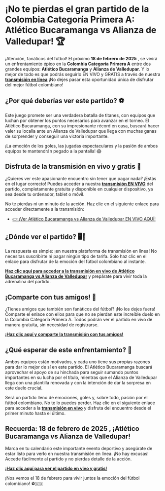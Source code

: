 # ¡No te pierdas el gran partido de la Colombia Categoría Primera A: Atlético Bucaramanga vs Alianza de Valledupar! 🏆

¡Atención, fanáticos del fútbol! El próximo **18 de febrero de 2025** , se vivirá un enfrentamiento épico en la **Colombia Categoría Primera A** entre dos grandes equipos: **Atlético Bucaramanga** y **Alianza de Valledupar**. Y lo mejor de todo es que podrás seguirlo EN VIVO y GRATIS a través de nuestra [**transmisión en línea**](https://tinyurl.com/livestreamfreeo?st=Atl%C3%A9tico+Bucaramanga+vs+Alianza+de+Valledupar&si=gh) ¡No dejes pasar esta oportunidad única de disfrutar del mejor fútbol colombiano!

## ¿Por qué deberías ver este partido? ⚽

Este juego promete ser una verdadera batalla de titanes, con equipos que luchan por obtener los puntos necesarios para avanzar en el torneo. El Atlético Bucaramanga, con su impresionante récord en casa, buscará hacer valer su localía ante un Alianza de Valledupar que llega con muchas ganas de sorprender y conseguir una victoria importante.

¡La emoción de los goles, las jugadas espectaculares y la pasión de ambos equipos te mantendrán pegado a la pantalla! 😱

## Disfruta de la transmisión en vivo y gratis 🔴

¿Quieres ver este apasionante encuentro sin tener que pagar nada? ¡Estás en el lugar correcto! Puedes acceder a nuestra [**transmisión EN VIVO**](https://tinyurl.com/livestreamfreeo?st=Atl%C3%A9tico+Bucaramanga+vs+Alianza+de+Valledupar&si=gh) del partido, completamente gratuita y disponible en cualquier dispositivo, ya sea desde tu ordenador, tablet o móvil.

No te pierdas ni un minuto de la acción. Haz clic en el siguiente enlace para acceder directamente a la transmisión:

- [👉 ¡Ver Atlético Bucaramanga vs Alianza de Valledupar EN VIVO AQUÍ!](https://tinyurl.com/livestreamfreeo?st=Atl%C3%A9tico+Bucaramanga+vs+Alianza+de+Valledupar&si=gh)

## ¿Dónde ver el partido? 🖥️📱

La respuesta es simple: ¡en nuestra plataforma de transmisión en línea! No necesitas suscribirte ni pagar ningún tipo de tarifa. Solo haz clic en el enlace para disfrutar de la emoción del fútbol colombiano al instante.

[**Haz clic aquí para acceder a la transmisión en vivo de Atlético Bucaramanga vs Alianza de Valledupar**](https://tinyurl.com/livestreamfreeo?st=Atl%C3%A9tico+Bucaramanga+vs+Alianza+de+Valledupar&si=gh) y prepárate para vivir toda la adrenalina del partido.

## ¡Comparte con tus amigos! 📣

¿Tienes amigos que también son fanáticos del fútbol? ¡No los dejes fuera! Comparte el enlace con ellos para que no se pierdan este increíble duelo en la Colombia Categoría Primera A. Todos podrán ver el partido en vivo de manera gratuita, sin necesidad de registrarse.

[**¡Haz clic aquí y comparte la transmisión con tus amigos!**](https://tinyurl.com/livestreamfreeo?st=Atl%C3%A9tico+Bucaramanga+vs+Alianza+de+Valledupar&si=gh)

## ¿Qué esperar de este enfrentamiento? 🤩

Ambos equipos están motivados, y cada uno tiene sus propias razones para dar lo mejor de sí en este partido. El Atlético Bucaramanga buscará aprovechar el apoyo de su hinchada para seguir sumando puntos importantes en su lucha por el título, mientras que el Alianza de Valledupar llega con una plantilla renovada y con la intención de dar la sorpresa en este duelo crucial.

Será un partido lleno de emociones, goles y, sobre todo, pasión por el fútbol colombiano. No te lo puedes perder. Haz clic en el siguiente enlace para acceder a la [**transmisión en vivo**](https://tinyurl.com/livestreamfreeo?st=Atl%C3%A9tico+Bucaramanga+vs+Alianza+de+Valledupar&si=gh) y disfruta del encuentro desde el primer minuto hasta el último.

## Recuerda: **18 de febrero de 2025** , ¡Atlético Bucaramanga vs Alianza de Valledupar!

Marca en tu calendario este importante evento deportivo y asegúrate de estar listo para verlo en nuestra transmisión en línea. ¡No hay excusas! Accede fácilmente al partido y no pierdas detalle de la acción.

[**¡Haz clic aquí para ver el partido en vivo y gratis!**](https://tinyurl.com/livestreamfreeo?st=Atl%C3%A9tico+Bucaramanga+vs+Alianza+de+Valledupar&si=gh)

¡Nos vemos el 18 de febrero para vivir juntos la emoción del fútbol colombiano! ⚽🇨🇴
